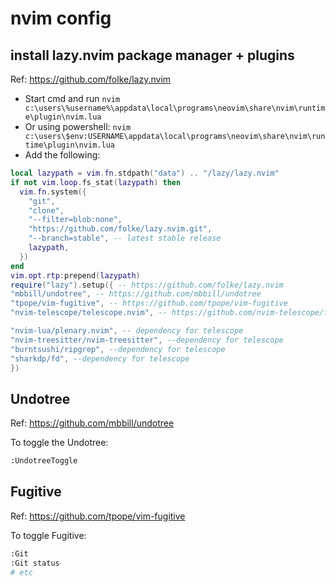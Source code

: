 # nvim config

## install lazy.nvim package manager + plugins

Ref: https://github.com/folke/lazy.nvim

- Start cmd and run `nvim c:\users\%username%\appdata\local\programs\neovim\share\nvim\runtime\plugin\nvim.lua`
- Or using powershell: `nvim c:\users\$env:USERNAME\appdata\local\programs\neovim\share\nvim\runtime\plugin\nvim.lua`
- Add the following:

```lua
local lazypath = vim.fn.stdpath("data") .. "/lazy/lazy.nvim"
if not vim.loop.fs_stat(lazypath) then
  vim.fn.system({
    "git",
    "clone",
    "--filter=blob:none",
    "https://github.com/folke/lazy.nvim.git",
    "--branch=stable", -- latest stable release
    lazypath,
  })
end
vim.opt.rtp:prepend(lazypath)
require("lazy").setup({ -- https://github.com/folke/lazy.nvim
"mbbill/undotree", -- https://github.com/mbbill/undotree
"tpope/vim-fugitive", -- https://github.com/tpope/vim-fugitive
"nvim-telescope/telescope.nvim", -- https://github.com/nvim-telescope/telescope.nvim

"nvim-lua/plenary.nvim", -- dependency for telescope
"nvim-treesitter/nvim-treesitter", --dependency for telescope
"burntsushi/ripgrep", --dependency for telescope
"sharkdp/fd", --dependency for telescope
})
```

## Undotree

Ref: https://github.com/mbbill/undotree

To toggle the Undotree:

```bash
:UndotreeToggle
```

## Fugitive

Ref: https://github.com/tpope/vim-fugitive

To toggle Fugitive:

```bash
:Git
:Git status
# etc
```


